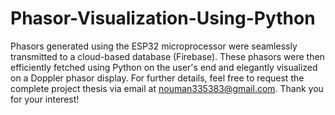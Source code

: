 # Phasor-Visualization-Using-Python
Phasors generated using the ESP32 microprocessor were seamlessly transmitted to a cloud-based database (Firebase). These phasors were then efficiently fetched using Python on the user's end and elegantly visualized on a Doppler phasor display. For further details, feel free to request the complete project thesis via email at nouman335383@gmail.com. Thank you for your interest!
